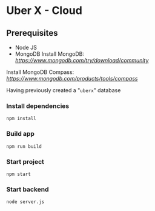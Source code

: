 # Uber X - Cloud

## Prerequisites

* Node JS
* MongoDB
Install MongoDB:
*https://www.mongodb.com/try/download/community*

Install MongoDB Compass:
*https://www.mongodb.com/products/tools/compass*

Having previously created a "`uberx`" database

### Install dependencies

`npm install`

### Build app
`npm run build`

### Start project
`npm start`

### Start backend

`node server.js`
